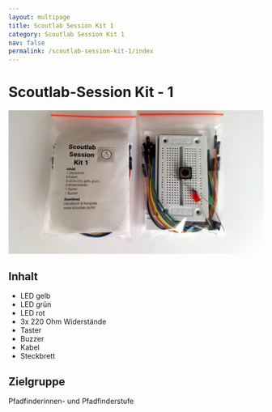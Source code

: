 ```yaml
---
layout: multipage
title: Scoutlab Session Kit 1
category: Scoutlab Session Kit 1
nav: false
permalink: /scoutlab-session-kit-1/index
---
```

# Scoutlab-Session Kit - 1

![Scoutlab Session Kit 1](images/scoutlab-session-kit-1.jpg)

## Inhalt

* LED gelb
* LED grün
* LED rot
* 3x 220 Ohm Widerstände
* Taster
* Buzzer
* Kabel
* Steckbrett

## Zielgruppe
Pfadfinderinnen- und Pfadfinderstufe
